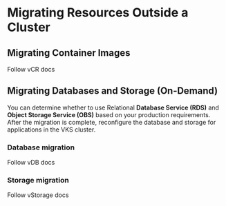 # Migrating Resources Outside a Cluster

## Migrating Container Images

Follow vCR docs

## Migrating Databases and Storage (On-Demand)

You can determine whether to use Relational **Database Service (RDS)** and **Object Storage Service (OBS)** based on your production requirements. After the migration is complete, reconfigure the database and storage for applications in the VKS cluster.

### Database migration

Follow vDB docs

### Storage migration

Follow vStorage docs
